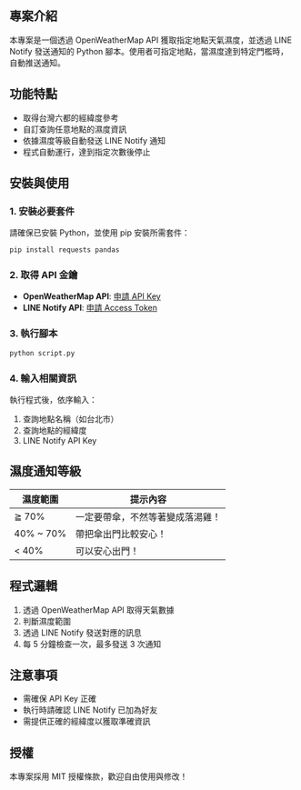 ## 專案介紹
本專案是一個透過 OpenWeatherMap API 獲取指定地點天氣濕度，並透過 LINE Notify 發送通知的 Python 腳本。使用者可指定地點，當濕度達到特定門檻時，自動推送通知。

## 功能特點
- 取得台灣六都的經緯度參考
- 自訂查詢任意地點的濕度資訊
- 依據濕度等級自動發送 LINE Notify 通知
- 程式自動運行，達到指定次數後停止

## 安裝與使用
### 1. 安裝必要套件
請確保已安裝 Python，並使用 pip 安裝所需套件：
```bash
pip install requests pandas
```

### 2. 取得 API 金鑰
- **OpenWeatherMap API**: [申請 API Key](https://home.openweathermap.org/api_keys)
- **LINE Notify API**: [申請 Access Token](https://notify-bot.line.me/en/)

### 3. 執行腳本
```bash
python script.py
```

### 4. 輸入相關資訊
執行程式後，依序輸入：
1. 查詢地點名稱（如台北市）
2. 查詢地點的經緯度
3. LINE Notify API Key

## 濕度通知等級
| 濕度範圍 | 提示內容 |
|----------|---------|
| ≧ 70% | 一定要帶傘，不然等著變成落湯雞！ |
| 40% ~ 70% | 帶把傘出門比較安心！ |
| < 40% | 可以安心出門！ |

## 程式邏輯
1. 透過 OpenWeatherMap API 取得天氣數據
2. 判斷濕度範圍
3. 透過 LINE Notify 發送對應的訊息
4. 每 5 分鐘檢查一次，最多發送 3 次通知

## 注意事項
- 需確保 API Key 正確
- 執行時請確認 LINE Notify 已加為好友
- 需提供正確的經緯度以獲取準確資訊

## 授權
本專案採用 MIT 授權條款，歡迎自由使用與修改！
